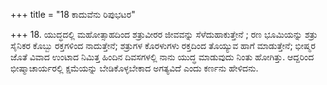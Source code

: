 +++
title = "18 ಕಾದುವೆನು ರಿಪುಭಟರ"

+++
18. ಯುದ್ಧದಲ್ಲಿ ಮಹೋತ್ಸಾಹದಿಂದ ಶತ್ರುವೀರರ ಜೀವವನ್ನು ಸೆಳೆದುಹಾಕುತ್ತೇನೆ ; ರಣ ಭೂಮಿಯನ್ನು ಶತ್ರು ಸೈನಿಕರ ಕೊಬ್ಬು ರಕ್ತಗಳಿಂದ ನಾದುತ್ತೇನೆ; ಶತ್ರುಗಳ ಕೊರಳುಗಳು ರಕ್ತದಿಂದ ತೊಯ್ಯುವ ಹಾಗೆ ಮಾಡುತ್ತೇನೆ; ಭೀಷ್ಮರ ಜೊತೆ ವಿವಾದ ಉಂಟಾದ ನಿಮಿತ್ತ ಹಿಂದಿನ ದಿವಸಗಳಲ್ಲಿ ನಾನು ಯುದ್ಧ ಮಾಡುವುದು ನಿಂತು ಹೋಗಿತ್ತು. ಆದ್ದರಿಂದ ಭೀಷ್ಮಾಚಾರ್ಯರಲ್ಲಿ ಕ್ಷಮೆಯನ್ನು ಬೇಡಿಕೊಳ್ಳಬೇಕಾದ ಅಗತ್ಯವಿದೆ ಎಂದು ಕರ್ಣನು ಹೇಳಿದನು.